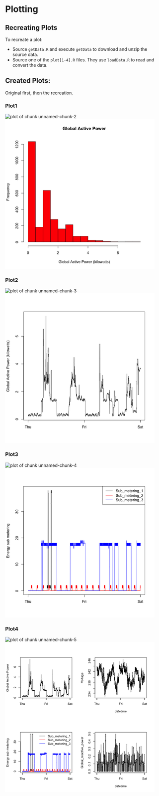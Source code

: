# Plotting

## Recreating Plots

To recreate a plot:

- Source `getData.R` and execute `getData` to download and unzip the source data.
- Source one of the `plot[1-4].R` files. They use `loadData.R` to read and convert the data.

## Created Plots:

Original first, then the recreation.

### Plot1

![plot of chunk unnamed-chunk-2](figure/unnamed-chunk-2.png) ![plot1](plot1.png)

### Plot2

![plot of chunk unnamed-chunk-3](figure/unnamed-chunk-3.png) ![plot2](plot2.png)

### Plot3

![plot of chunk unnamed-chunk-4](figure/unnamed-chunk-4.png) ![plot3](plot3.png)

### Plot4

![plot of chunk unnamed-chunk-5](figure/unnamed-chunk-5.png) ![plot4](plot4.png)